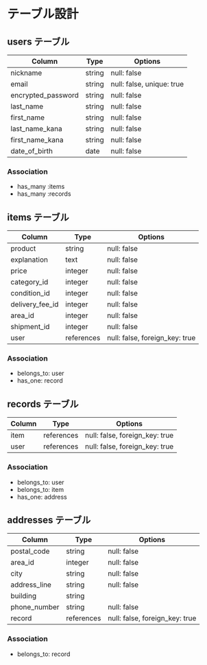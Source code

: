 # テーブル設計

## users テーブル

| Column             | Type   | Options                   |
| ------------------ | ------ | ------------------------- |
| nickname           | string | null: false               |
| email              | string | null: false, unique: true |
| encrypted_password | string | null: false               |
| last_name          | string | null: false               |
| first_name         | string | null: false               |
| last_name_kana     | string | null: false               |
| first_name_kana    | string | null: false               |
| date_of_birth      | date   | null: false               |

### Association
- has_many :items
- has_many :records

## items テーブル

| Column          | Type       | Options                        |
| --------------- | ---------- | ------------------------------ |
| product         | string     | null: false                    |
| explanation     | text       | null: false                    |
| price           | integer    | null: false                    |
| category_id     | integer    | null: false                    |
| condition_id    | integer    | null: false                    |
| delivery_fee_id | integer    | null: false                    |
| area_id         | integer    | null: false                    |
| shipment_id     | integer    | null: false                    |
| user            | references | null: false, foreign_key: true |

### Association
- belongs_to: user
- has_one: record

## records テーブル

| Column   | Type       | Options                        |
| ---------| ---------- | ------------------------------ |
| item     | references | null: false, foreign_key: true |
| user     | references | null: false, foreign_key: true |

### Association
- belongs_to: user
- belongs_to: item
- has_one: address

## addresses テーブル

| Column        | Type       | Options                        |
| --------------| ---------- | ------------------------------ |
| postal_code   | string     | null: false                    |
| area_id       | integer    | null: false                    |
| city          | string     | null: false                    |
| address_line  | string     | null: false                    |
| building      | string     |                                |
| phone_number  | string     | null: false                    |
| record        | references | null: false, foreign_key: true |

### Association
- belongs_to: record